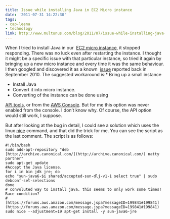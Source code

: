```yaml
---
title: Issue while installing Java in EC2 Micro instance
date: '2011-07-31 14:22:30'
tags:
- cap-leena
- technology
link: http://www.multunus.com/blog/2011/07/issue-while-installing-java-in-ec2-micro-instance/
---
```


When I tried to install Java in our 
[EC2 micro instance](http://aws.amazon.com/ec2/instance-types/), it stopped responding. There was no luck even after restarting the instance. I thought it might be a specific issue with that particular instance, so tried it again by bringing up a new micro instance and every time it was the same behaviour. I then googled and discovered it as a known 
[issue](https://bugs.launchpad.net/ubuntu/+source/linux/+bug/634487) reported back in September 2010. The suggested workaround is:* Bring up a small instance

- Install Java
- Convert it into micro instance.
- Converting of the instance can be done using 

[API tools](http://aws.amazon.com/developertools/351), or from the [AWS Console](http://www.kinlane.com/2011/03/easier-scalability-with-aws/). But for me this option was never enabled from the console. I don’t know why. Of course, the API option would still work, I suppose.

But after looking at the bug in detail, I could see a solution which uses the linux [nice](http://linux.about.com/library/cmd/blcmdl1_nice.htm) command, and that did the trick for me. You can see the script as the last comment. The script is as follows:

```
#!/bin/bash
sudo add-apt-repository "deb 
[http://archive.canonical.com/](http://archive.canonical.com/) natty partner"
sudo apt-get update
#Accept the Java license.
for i in bin jdk jre; do
echo "sun-java6-$i shared/accepted-sun-dlj-v1-1 select true" | sudo debconf-set-selections
done
# convoluted way to install java. this seems to only work some times! Race condition?
# 
[https://forums.aws.amazon.com/message.jspa?messageID=199841#199841](https://forums.aws.amazon.com/message.jspa?messageID=199841#199841)
sudo nice --adjustment=19 apt-get install -y sun-java6-jre
```
